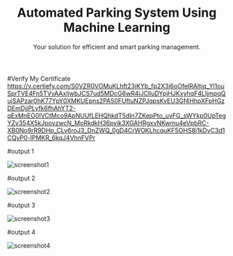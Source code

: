 <html>
<head>

</head>
<body>
    <header>
        <h1>Automated Parking System Using Machine Learning</h1>
        <p>Your solution for efficient and smart parking management.</p>
    </header

#Verify My Certificate https://v.certiefy.com/S0VZR0VOMuKLhft23jKYb_fp2X3i6oOfelRAItjq_Yl1ouSprTVE4Fn5TVvAAxIjwbJCS7ud5MDcG6wR4iJClluDYpjHJKxyhqF4LIjmpqQujSAPzar0hK77YpY0XMKUEpns2PA50FUftuNZPJqpsKvEU3Gf4HhpXFpHGzDEmDjiPLyfk6fhAhYT2-qExMnEG0IVCtMco9ApNUUfLEHQhkdT5dIn7ZKepPto_uvFG_sWYkp0UpTegYZv354X5kJpovzwcN_MoRkdkH36pvik3XGAHRgxvNKwmu4eVpbRC-XB0No9rR9DHp_CLv6roJ3_DnZWQ_0gD4CrWOKLhcquKF5OHS8i1kDvC3d1CQyP0-lPMKR_6kqJ4VhnFVPr



#output 1

![screenshot1](https://github.com/SAJEED006/Automated-Parking-System-Using-Machine-Learning/assets/110912467/98cbf67b-0610-423e-ba0e-fa09a721d032)

#output 2

![screenshot2](https://github.com/SAJEED006/Automated-Parking-System-Using-Machine-Learning/assets/110912467/a381420f-a9b5-41ae-8fc8-bf286fbfb86d)

#output 3

![screenshot3](https://github.com/SAJEED006/Automated-Parking-System-Using-Machine-Learning/assets/110912467/997178a9-0279-41a4-93f4-1f268d723472)

#output 4

![screenshot4](https://github.com/SAJEED006/Automated-Parking-System-Using-Machine-Learning/assets/110912467/97a55ea2-6495-4f46-b32b-5b2d2cca793e)




     




